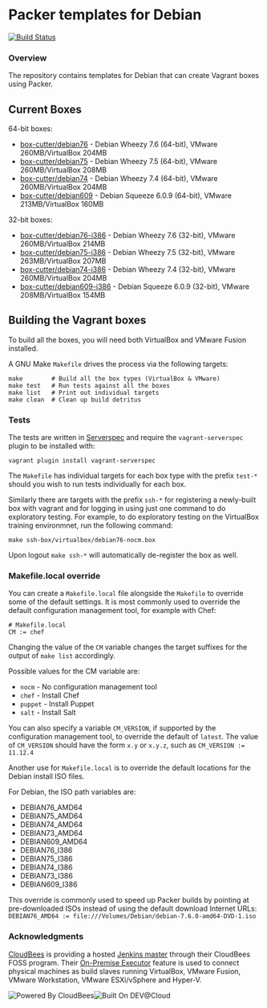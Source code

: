 # Packer templates for Debian
[![Build Status](https://box-cutter.ci.cloudbees.com/buildStatus/icon?job=debian-vm)](https://box-cutter.ci.cloudbees.com/job/debian-vm/) 

### Overview

The repository contains templates for Debian that can create Vagrant boxes
using Packer.

## Current Boxes

64-bit boxes:

* [box-cutter/debian76](https://vagrantcloud.com/box-cutter/debian76) - Debian Wheezy 7.6 (64-bit), VMware 260MB/VirtualBox 204MB
* [box-cutter/debian75](https://vagrantcloud.com/box-cutter/debian75) - Debian Wheezy 7.5 (64-bit), VMware 260MB/VirtualBox 208MB
* [box-cutter/debian74](https://vagrantcloud.com/box-cutter/debian74) - Debian Wheezy 7.4 (64-bit), VMware 260MB/VirtualBox 204MB
* [box-cutter/debian609](https://vagrantcloud.com/box-cutter/debian609) - Debian Squeeze 6.0.9 (64-bit), VMware 213MB/VirtualBox 160MB

32-bit boxes:

* [box-cutter/debian76-i386](https://vagrantcloud.com/box-cutter/debian76-i386) - Debian Wheezy 7.6 (32-bit), VMware 260MB/VirtualBox 214MB
* [box-cutter/debian75-i386](https://vagrantcloud.com/box-cutter/debian75-i386) - Debian Wheezy 7.5 (32-bit), VMware 263MB/VirtualBox 207MB
* [box-cutter/debian74-i386](https://vagrantcloud.com/box-cutter/debian74-i386) - Debian Wheezy 7.4 (32-bit), VMware 260MB/VirtualBox 204MB
* [box-cutter/debian609-i386](https://vagrantcloud.com/box-cutter/debian609-i386) - Debian Squeeze 6.0.9 (32-bit), VMware 208MB/VirtualBox 154MB

## Building the Vagrant boxes

To build all the boxes, you will need both VirtualBox and VMware Fusion installed.

A GNU Make `Makefile` drives the process via the following targets:

    make        # Build all the box types (VirtualBox & VMware)
    make test   # Run tests against all the boxes
    make list   # Print out individual targets
    make clean  # Clean up build detritus
    
### Tests

The tests are written in [Serverspec](http://serverspec.org) and require the
`vagrant-serverspec` plugin to be installed with:

    vagrant plugin install vagrant-serverspec
    
The `Makefile` has individual targets for each box type with the prefix
`test-*` should you wish to run tests individually for each box.

Similarly there are targets with the prefix `ssh-*` for registering a
newly-built box with vagrant and for logging in using just one command to
do exploratory testing.  For example, to do exploratory testing
on the VirtualBox training environmnet, run the following command:

    make ssh-box/virtualbox/debian76-nocm.box
    
Upon logout `make ssh-*` will automatically de-register the box as well.

### Makefile.local override

You can create a `Makefile.local` file alongside the `Makefile` to override
some of the default settings.  It is most commonly used to override the
default configuration management tool, for example with Chef:

    # Makefile.local
    CM := chef

Changing the value of the `CM` variable changes the target suffixes for
the output of `make list` accordingly.

Possible values for the CM variable are:

* `nocm` - No configuration management tool
* `chef` - Install Chef
* `puppet` - Install Puppet
* `salt`  - Install Salt

You can also specify a variable `CM_VERSION`, if supported by the
configuration management tool, to override the default of `latest`.
The value of `CM_VERSION` should have the form `x.y` or `x.y.z`,
such as `CM_VERSION := 11.12.4`

Another use for `Makefile.local` is to override the default locations
for the Debian install ISO files.

For Debian, the ISO path variables are:

* DEBIAN76_AMD64
* DEBIAN75_AMD64
* DEBIAN74_AMD64
* DEBIAN73_AMD64
* DEBIAN609_AMD64
* DEBIAN76_I386
* DEBIAN75_I386
* DEBIAN74_I386
* DEBIAN73_I386
* DEBIAN609_I386

This override is commonly used to speed up Packer builds by
pointing at pre-downloaded ISOs instead of using the default
download Internet URLs:
`DEBIAN76_AMD64 := file:///Volumes/Debian/debian-7.6.0-amd64-DVD-1.iso`

### Acknowledgments

[CloudBees](http://www.cloudbees.com) is providing a hosted [Jenkins master](http://box-cutter.ci.cloudbees.com/) through their CloudBees FOSS program. Their [On-Premise Executor](https://developer.cloudbees.com/bin/view/DEV/On-Premise+Executors) feature is used to connect physical machines as build slaves running VirtualBox, VMware Fusion, VMware Workstation, VMware ESXi/vSphere and Hyper-V.

![Powered By CloudBees](http://www.cloudbees.com/sites/default/files/Button-Powered-by-CB.png "Powered By CloudBees")![Built On DEV@Cloud](http://www.cloudbees.com/sites/default/files/Button-Built-on-CB-1.png "Built On DEV@Cloud")
